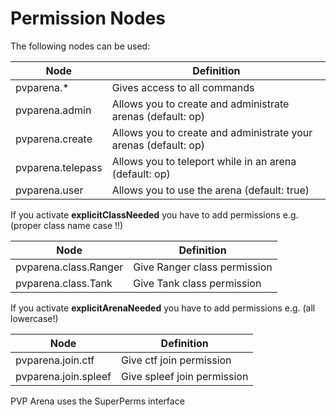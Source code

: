 # Permission Nodes

The following nodes can be used:

Node |  Definition
------------- | -------------
pvparena.* | Gives access to all commands
pvparena.admin | Allows you to create and administrate arenas (default: op)
pvparena.create| Allows you to create and administrate your arenas (default: op)
pvparena.telepass| Allows you to teleport while in an arena (default: op)
pvparena.user | Allows you to use the arena (default: true)

If you activate **explicitClassNeeded** you have to add permissions e.g. (proper class name case !!)

Node |  Definition
------------- | -------------
pvparena.class.Ranger | Give Ranger class permission
pvparena.class.Tank |  Give Tank class permission

If you activate **explicitArenaNeeded** you have to add permissions e.g. (all lowercase!)

Node |  Definition
------------- | -------------
pvparena.join.ctf | Give ctf join permission
pvparena.join.spleef | Give spleef join permission

PVP Arena uses the SuperPerms interface